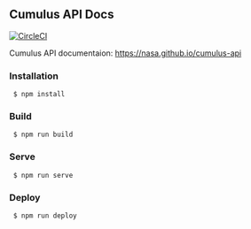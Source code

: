## Cumulus API Docs

[![CircleCI](https://circleci.com/gh/nasa/cumulus-api.svg?style=svg)](https://circleci.com/gh/nasa/cumulus-api)

Cumulus API documentaion: https://nasa.github.io/cumulus-api

### Installation

     $ npm install 

### Build

     $ npm run build

### Serve

     $ npm run serve

### Deploy

     $ npm run deploy